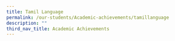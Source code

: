 ```yaml
---
title: Tamil Language
permalink: /our-students/Academic-achievements/tamillanguage
description: ""
third_nav_title: Academic Achievements
---
```


